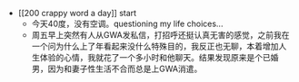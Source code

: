 - [[200 crappy word a day]] start
	- 今天40度，没有空调。questioning my life choices...
	- 周五早上突然有人从GWA发私信，打招呼还挺认真无害的感觉，之前我在一个问为什么上了年看起来没什么特殊目的，我反正也无聊，本着增加人生体验的心情，我就花了一个多小时和他聊天。结果发现原来是个已婚男，因为和妻子性生活不合而总是上GWA消遣。